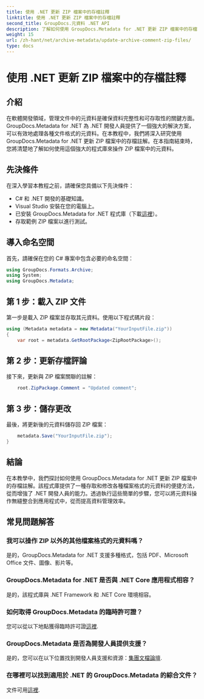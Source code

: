 ```yaml
---
title: 使用 .NET 更新 ZIP 檔案中的存檔註釋
linktitle: 使用 .NET 更新 ZIP 檔案中的存檔註釋
second_title: GroupDocs.元資料 .NET API
description: 了解如何使用 GroupDocs.Metadata for .NET 更新 ZIP 檔案中的存檔註解。輕鬆增強 C# 應用程式中的元資料管理。
weight: 15
url: /zh-hant/net/archive-metadata/update-archive-comment-zip-files/
type: docs
---
```

# 使用 .NET 更新 ZIP 檔案中的存檔註釋

## 介紹
在軟體開發領域，管理文件中的元資料是確保資料完整性和可存取性的關鍵方面。 GroupDocs.Metadata for .NET 為 .NET 開發人員提供了一個強大的解決方案，可以有效地處理各種文件格式的元資料。在本教程中，我們將深入研究使用 GroupDocs.Metadata for .NET 更新 ZIP 檔案中的存檔註解。在本指南結束時，您將清楚地了解如何使用這個強大的程式庫來操作 ZIP 檔案中的元資料。
## 先決條件
在深入學習本教程之前，請確保您具備以下先決條件：
- C# 和 .NET 開發的基礎知識。
- Visual Studio 安裝在您的電腦上。
- 已安裝 GroupDocs.Metadata for .NET 程式庫（下載[這裡](https://releases.groupdocs.com/metadata/net/)）。
- 存取範例 ZIP 檔案以進行測試。

## 導入命名空間
首先，請確保在您的 C# 專案中包含必要的命名空間：
```csharp
using GroupDocs.Formats.Archive;
using System;
using GroupDocs.Metadata;
```
## 第 1 步：載入 ZIP 文件
第一步是載入 ZIP 檔案並存取其元資料。使用以下程式碼片段：
```csharp
using (Metadata metadata = new Metadata("YourInputFile.zip"))
{
    var root = metadata.GetRootPackage<ZipRootPackage>();
```
## 第 2 步：更新存檔評論
接下來，更新與 ZIP 檔案關聯的註解：
```csharp
    root.ZipPackage.Comment = "Updated comment";
```
## 第 3 步：儲存更改
最後，將更新後的元資料儲存回 ZIP 檔案：
```csharp
    metadata.Save("YourInputFile.zip");
}
```

## 結論
在本教學中，我們探討如何使用 GroupDocs.Metadata for .NET 更新 ZIP 檔案中的存檔註解。該程式庫提供了一種存取和修改各種檔案格式的元資料的便捷方法，從而增強了 .NET 開發人員的能力。透過執行這些簡單的步驟，您可以將元資料操作無縫整合到應用程式中，從而提高資料管理效率。

## 常見問題解答
### 我可以操作 ZIP 以外的其他檔案格式的元資料嗎？
是的，GroupDocs.Metadata for .NET 支援多種格式，包括 PDF、Microsoft Office 文件、圖像、影片等。
### GroupDocs.Metadata for .NET 是否與 .NET Core 應用程式相容？
是的，該程式庫與 .NET Framework 和 .NET Core 環境相容。
### 如何取得 GroupDocs.Metadata 的臨時許可證？
您可以從以下地點獲得臨時許可證[這裡](https://purchase.groupdocs.com/temporary-license/).
### GroupDocs.Metadata 是否為開發人員提供支援？
是的，您可以在以下位置找到開發人員支援和資源：[集團文檔論壇](https://forum.groupdocs.com/c/metadata/14).
### 在哪裡可以找到適用於 .NET 的 GroupDocs.Metadata 的綜合文件？
文件可用[這裡](https://tutorials.groupdocs.com/metadata/net/).